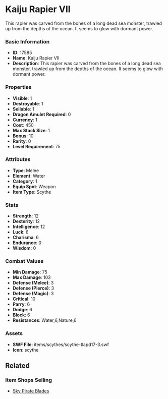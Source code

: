 # Kaiju Rapier VII

This rapier was carved from the bones of a long dead sea monster, trawled up from the depths of the ocean. It seems to glow with dormant power.

### Basic Information

- **ID**: 17585
- **Name**: Kaiju Rapier VII
- **Description**: This rapier was carved from the bones of a long dead sea monster, trawled up from the depths of the ocean. It seems to glow with dormant power.

### Properties

- **Visible**: 1
- **Destroyable**: 1
- **Sellable**: 1
- **Dragon Amulet Required**: 0
- **Currency**: 1
- **Cost**: 450
- **Max Stack Size**: 1
- **Bonus**: 10
- **Rarity**: 0
- **Level Requirement**: 75

### Attributes

- **Type**: Melee
- **Element**: Water
- **Category**: 1
- **Equip Spot**: Weapon
- **Item Type**: Scythe

### Stats

- **Strength**: 12
- **Dexterity**: 12
- **Intelligence**: 12
- **Luck**: 6
- **Charisma**: 6
- **Endurance**: 0
- **Wisdom**: 0

### Combat Values

- **Min Damage**: 75
- **Max Damage**: 103
- **Defense (Melee)**: 3
- **Defense (Pierce)**: 3
- **Defense (Magic)**: 3
- **Critical**: 10
- **Parry**: 6
- **Dodge**: 6
- **Block**: 6
- **Resistances**: Water,6,Nature,6

### Assets

- **SWF File**: items/scythes/scythe-tlapd17-3.swf
- **Icon**: scythe

## Related

### Item Shops Selling

- [Sky Pirate Blades](../item-shops/570-sky-pirate-blades.md)

